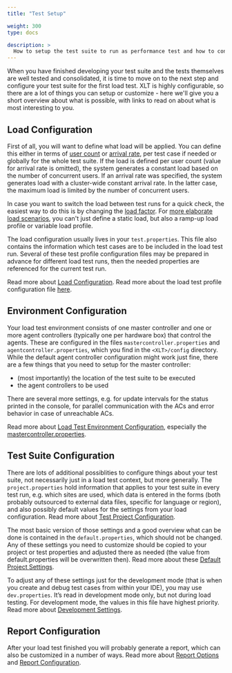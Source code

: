 ```yaml
---
title: "Test Setup"

weight: 300
type: docs

description: >
  How to setup the test suite to run as performance test and how to configure the load.
---
```


When you have finished developing your test suite and the tests themselves are well tested and consolidated, it is time to move on to the next step and configure your test suite for the first load test. XLT is highly configurable, so there are a lot of things you can setup or customize - here we'll give you a short overview about what is possible, with links to read on about what is most interesting to you. 

## Load Configuration 
First of all, you will want to define what load will be applied. You can define this either in terms of [user count](../../11-glossary/#concurrent-users) or [arrival rate](../../11-glossary/#constant-arrival-rate), per test case if needed or globally for the whole test suite. If the load is defined per user count (value for arrival rate is omitted), the system generates a constant load based on the number of concurrent users. If an arrival rate was specified, the system generates load with a cluster-wide constant arrival rate. In the latter case, the maximum load is limited by the number of concurrent users. 

In case you want to switch the load between test runs for a quick check, the easiest way to do this is by changing the [load factor](../470-load-configuration/#load-factor). For [more elaborate load scenarios](../470-load-configuration/#load-profiles), you can't just define a static load, but also a ramp-up load profile or variable load profile. 

The load configuration usually lives in your `test.properties`. This file also contains the information which test cases are to be included in the load test run. Several of these test profile configuration files may be prepared in advance for different load test runs, then the needed properties are referenced for the current test run.

Read more about [Load Configuration](../470-load-configuration). Read more about the load test profile configuration file [here](../480-test-suite-configuration/#load-test-profile-configuration).

## Environment Configuration
Your load test environment consists of one master controller and one or more agent controllers (typically one per hardware box) that control the agents. These are configured in the files `mastercontroller.properties` and `agentcontroller.properties`, which you find in the `<XLT>/config` directory. While the default agent controller configuration might work just fine, there are a few things that you need to setup for the master controller:

* (most importantly) the location of the test suite to be executed
* the agent controllers to be used

There are several more settings, e.g. for update intervals for the status printed in the console, for parallel communication with the ACs and error behavior in case of unreachable ACs.

Read more about [Load Test Environment Configuration](../490-environment-configuration), especially the [mastercontroller.properties](../490-environment-configuration/#master-controller-configuration).  

## Test Suite Configuration

There are lots of additional possiblities to configure things about your test suite, not necessarily just in a load test context, but more generally. The `project.properties` hold information that applies to your test suite in every test run, e.g. which sites are used, which data is entered in the forms (both probably outsourced to external data files, specific for language or region), and also possibly default values for the settings from your load configuration. Read more about [Test Project Configuration](../480-test-suite-configuration/#test-project-configuration).

The most basic version of those settings and a good overview what can be done is contained in the `default.properties`, which should not be changed. Any of these settings you need to customize should be copied to your project or test properties and adjusted there as needed (the value from default.properties will be overwritten then). Read more about these [Default Project Settings](../480-test-suite-configuration/#default-configuration).

To adjust any of these settings just for the development mode (that is when you create and debug test cases from within your IDE), you may use `dev.properties`. It’s read in development mode only, but not during load testing. For development mode, the values in this file have highest priority. Read more about [Development Settings](../480-test-suite-configuration/#development-environment-configuration).

## Report Configuration

After your load test finished you will probably generate a report, which can also be customized in a number of ways. Read more about [Report Options](../540-report-options/) and [Report Configuration](../550-report-configuration/).

